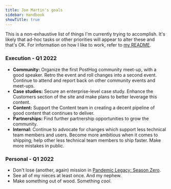 ```yaml
---
title: Joe Martin's goals
sidebar: Handbook
showTitle: true
---
```


This is a non-exhaustive list of things I'm currently trying to accomplish. It's likely that ad-hoc tasks or other priorities will appear to alter these and that's OK. For information on how I like to work, refer to [my README](https://posthog.com/handbook/company/team/joe-martin). 


### Execution - Q1 2022
- **Community:** Organize the first PostHog community meet-up, with a good speaker. Retro the event and roll changes into a second event. Continue to attend and report back on other community events and meet-ups. 
- **Case studies:** Secure an enterprise-level case study. Enhance the Customers section of the site and make plans to better leverage this content. 
- **Content:** Support the Content team in creating a decent pipeline of good content that continues to deliver. 
- **Partnerships:** Find further partnership opportunities to grow the community. 
- **Internal:** Continue to advocate for changes which support less technical team members and users. Become more ambitious when it comes to shipping; help other less technical team members to ship faster. Make more mistakes in public. 

### Personal - Q1 2022
- Don't lose (another, again) mission in [Pandemic Legacy: Season Zero](https://en.wikipedia.org/wiki/Legacy_game). 
- See all of my nieces at least once. And my nephew.  
- Make something out of wood. Something _cool_. 